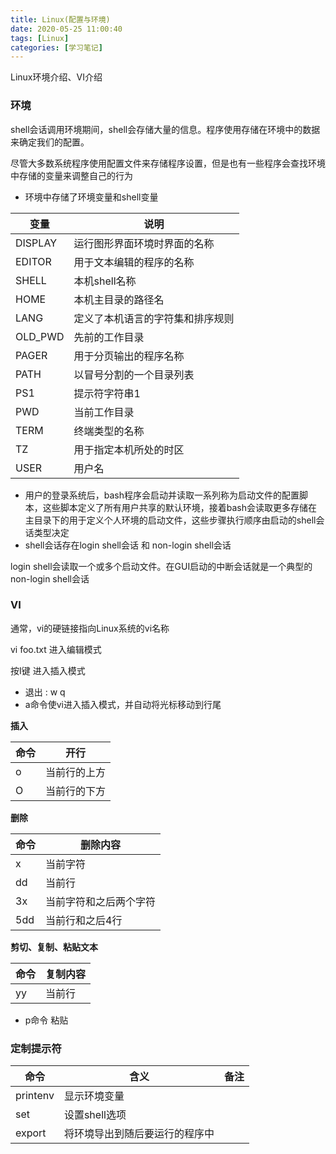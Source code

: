 ```yaml
---
title: Linux(配置与环境)
date: 2020-05-25 11:00:40
tags: [Linux]
categories: [学习笔记]
---
```


Linux环境介绍、VI介绍

<!--more-->



### 环境

shell会话调用环境期间，shell会存储大量的信息。程序使用存储在环境中的数据来确定我们的配置。

尽管大多数系统程序使用配置文件来存储程序设置，但是也有一些程序会查找环境中存储的变量来调整自己的行为

- 环境中存储了环境变量和shell变量



| 变量    | 说明                             |
| ------- | -------------------------------- |
| DISPLAY | 运行图形界面环境时界面的名称     |
| EDITOR  | 用于文本编辑的程序的名称         |
| SHELL   | 本机shell名称                    |
| HOME    | 本机主目录的路径名               |
| LANG    | 定义了本机语言的字符集和排序规则 |
| OLD_PWD | 先前的工作目录                   |
| PAGER   | 用于分页输出的程序名称           |
| PATH    | 以冒号分割的一个目录列表         |
| PS1     | 提示符字符串1                    |
| PWD     | 当前工作目录                     |
| TERM    | 终端类型的名称                   |
| TZ      | 用于指定本机所处的时区           |
| USER    | 用户名                           |



- 用户的登录系统后，bash程序会启动并读取一系列称为启动文件的配置脚本，这些脚本定义了所有用户共享的默认环境，接着bash会读取更多存储在主目录下的用于定义个人环境的启动文件，这些步骤执行顺序由启动的shell会话类型决定
- shell会话存在login shell会话 和 non-login shell会话



login shell会读取一个或多个启动文件。在GUI启动的中断会话就是一个典型的non-login shell会话







### VI



通常，vi的硬链接指向Linux系统的vi名称

vi foo.txt   进入编辑模式

按I键       进入插入模式



- 退出 : w q
- a命令使vi进入插入模式，并自动将光标移动到行尾



**插入**

| 命令 | 开行         |
| ---- | ------------ |
| o    | 当前行的上方 |
| O    | 当前行的下方 |



**删除**

| 命令 | 删除内容               |
| ---- | ---------------------- |
| x    | 当前字符               |
| dd   | 当前行                 |
| 3x   | 当前字符和之后两个字符 |
| 5dd  | 当前行和之后4行        |



**剪切、复制、粘贴文本**

| 命令 | 复制内容 |
| ---- | -------- |
| yy   | 当前行   |

- p命令 粘贴







### 定制提示符







| 命令     | 含义                           | 备注 |
| -------- | ------------------------------ | ---- |
| printenv | 显示环境变量                   |      |
| set      | 设置shell选项                  |      |
| export   | 将环境导出到随后要运行的程序中 |      |

